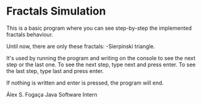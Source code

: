 # Fractals Simulation

This is a basic program where you can see step-by-step the implemented fractals behaviour.

Until now, there are only these fractals:
-Sierpinski triangle.

It's used by running the program and writing on the console to see the next step or the last one.
To see the next step, type next and press enter.
To see the last step, type last and press enter.

If nothing is written and enter is pressed, the program will end.

Álex S. Fogaça
Java Software Intern
